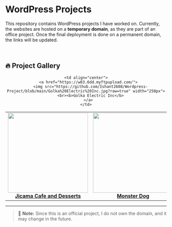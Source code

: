 # WordPress Projects  

This repository contains WordPress projects I have worked on. Currently, the websites are hosted on a **temporary domain**, as they are part of an office project. Once the final deployment is done on a permanent domain, the links will be updated.  

<br>

## 🔥 Project Gallery  

<div align="center">

<table>
  <tr>
    <td align="center">
      <a href="https://qzy.104.myftpupload.com/">
        <img src="https://raw.githubusercontent.com/Ishant2608/Wordpress-Project/refs/heads/main/Jicama%20Cafe%20and%20Desserts.jpg" width="250px">
        <br><b>Jicama Cafe and Desserts</b>
      </a>
    </td>
    <td align="center">
      <a href="https://znf.5a7.myftpupload.com/">
        <img src="https://raw.githubusercontent.com/Ishant2608/Wordpress-Project/refs/heads/main/Monster%20Dog.jpg" width="250px">
        <br><b>Monster Dog</b>
      </a>
    </td>
     <td align="center">
      <a href="https://w4h.a80.myftpupload.com/">
        <img src="https://raw.githubusercontent.com/Ishant2608/Wordpress-Project/refs/heads/main/Beach%20Life%20Realty.jpg" width="250px">
        <br><b>Beach Life Realty</b>
      </a>
    </td>

    <td align="center">
      <a href="https://w83.6dd.myftpupload.com/">
        <img src="https://github.com/Ishant2608/Wordpress-Project/blob/main/Golka%20Electric%20Inc.jpg?raw=true" width="250px">
        <br><b>Golka Electric Inc</b>
      </a>
    </td>
  </tr>
</table>

</div>

---

> 🔹 **Note:** Since this is an official project, I do not own the domain, and it may change in the future.  
